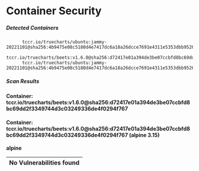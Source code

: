 # Container Security

##### Detected Containers

          tccr.io/truecharts/ubuntu:jammy-20221101@sha256:4b9475e08c5180d4e7417dc6a18a26dcce7691e4311e5353dbb952645c5ff43f
          tccr.io/truecharts/beets:v1.6.0@sha256:d72417e01a394de3be07ccbfd8bc69dd2f3349744d3c03249336de4f0294f767
          tccr.io/truecharts/ubuntu:jammy-20221101@sha256:4b9475e08c5180d4e7417dc6a18a26dcce7691e4311e5353dbb952645c5ff43f

##### Scan Results

**Container: tccr.io/truecharts/beets:v1.6.0@sha256:d72417e01a394de3be07ccbfd8bc69dd2f3349744d3c03249336de4f0294f767**

#### Container: tccr.io/truecharts/beets:v1.6.0@sha256:d72417e01a394de3be07ccbfd8bc69dd2f3349744d3c03249336de4f0294f767 (alpine 3.15)
    

**alpine**

      
| No Vulnerabilities found         |
|:---------------------------------|

      

